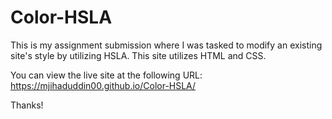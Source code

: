 # Color-HSLA
This is my assignment submission where I was tasked to modify an existing site's style by utilizing HSLA. This site utilizes HTML and CSS.

You can view the live site at the following URL: https://mjihaduddin00.github.io/Color-HSLA/

Thanks!
